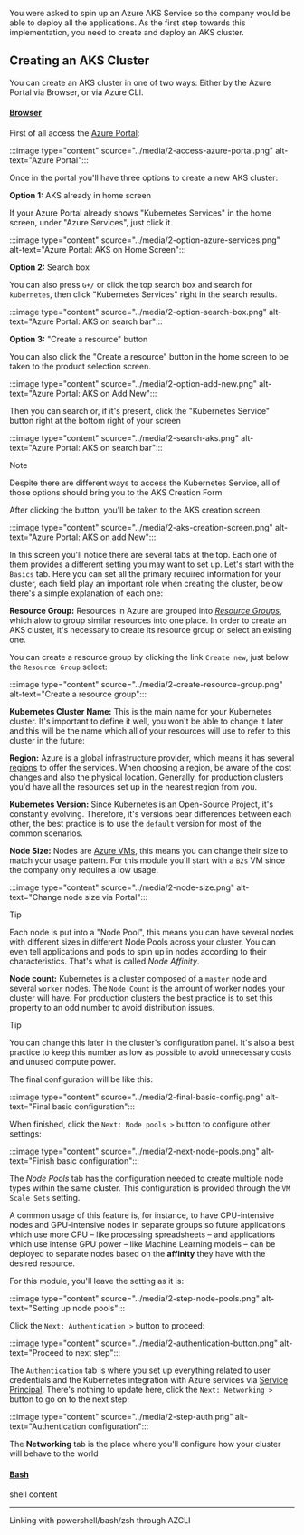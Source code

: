 You were asked to spin up an Azure AKS Service so the company would be able to deploy all the applications. As the first step towards this implementation, you need to create and deploy an AKS cluster.

## Creating an AKS Cluster

You can create an AKS cluster in one of two ways: Either by the Azure Portal via Browser, or via Azure CLI.

#### [Browser](#tab/browser/)

First of all access the [Azure Portal](https://portal.azure.com):

:::image type="content" source="../media/2-access-azure-portal.png" alt-text="Azure Portal":::

Once in the portal you'll have three options to create a new AKS cluster:

__Option 1:__ AKS already in home screen

If your Azure Portal already shows "Kubernetes Services" in the home screen, under "Azure Services", just click it.

:::image type="content" source="../media/2-option-azure-services.png" alt-text="Azure Portal: AKS on Home Screen":::

__Option 2:__ Search box

You can also press `G+/` or click the top search box and search for `kubernetes`, then click "Kubernetes Services" right in the search results.

:::image type="content" source="../media/2-option-search-box.png" alt-text="Azure Portal: AKS on search bar":::

__Option 3:__ "Create a resource" button

You can also click the "Create a resource" button in the home screen to be taken to the product selection screen.

:::image type="content" source="../media/2-option-add-new.png" alt-text="Azure Portal: AKS on Add New":::

Then you can search or, if it's present, click the "Kubernetes Service" button right at the bottom right of your screen

:::image type="content" source="../media/2-search-aks.png" alt-text="Azure Portal: AKS on search bar":::

> [!NOTE]
> Despite there are different ways to access the Kubernetes Service, all of those options should bring you to the AKS Creation Form

After clicking the button, you'll be taken to the AKS creation screen:

:::image type="content" source="../media/2-aks-creation-screen.png" alt-text="Azure Portal: AKS on add New":::

In this screen you'll notice there are several tabs at the top. Each one of them provides a different setting you may want to set up. Let's start with the `Basics` tab. Here you can set all the primary required information for your cluster, each field play an important role when creating the cluster, below there's a simple explanation of each one:

**Resource Group:** Resources in Azure are grouped into _[Resource Groups](https://docs.microsoft.com/azure/azure-resource-manager/management/manage-resource-groups-portal?WT.mc_id=learndeploycontainerappsaks-learn-ludossan#what-is-a-resource-group)_, which alow to group similar resources into one place. In order to create an AKS cluster, it's necessary to create its resource group or select an existing one.

You can create a resource group by clicking the link `Create new`, just below the `Resource Group` select:

:::image type="content" source="../media/2-create-resource-group.png" alt-text="Create a resource group":::

**Kubernetes Cluster Name:** This is the main name for your Kubernetes cluster. It's important to define it well, you won't be able to change it later and this will be the name which all of your resources will use to refer to this cluster in the future:

**Region:** Azure is a global infrastructure provider, which means it has several [regions](https://azure.microsoft.com/global-infrastructure/regions/?WT.mc_id=learndeploycontainerappsaks-learn-ludossan) to offer the services. When choosing a region, be aware of the cost changes and also the physical location. Generally, for production clusters you'd have all the resources set up in the nearest region from you.

**Kubernetes Version:** Since Kubernetes is an Open-Source Project, it's constantly evolving. Therefore, it's versions bear differences between each other, the best practice is to use the `default` version for most of the common scenarios.

**Node Size:** Nodes are [Azure VMs](https://azure.microsoft.com/services/virtual-machines/?WT.mc_id=learndeploycontainerappsaks-learn-ludossan), this means you can change their size to match your usage pattern. For this module you'll start with a `B2s` VM since the company only requires a low usage.

:::image type="content" source="../media/2-node-size.png" alt-text="Change node size via Portal":::

> [!TIP]
> Each node is put into a "Node Pool", this means you can have several nodes with different sizes in different Node Pools across your cluster. You can even tell applications and pods to spin up in nodes according to their characteristics. That's what is called _Node Affinity_.

**Node count:** Kubernetes is a cluster composed of a `master` node and several `worker` nodes. The `Node Count` is the amount of worker nodes your cluster will have. For production clusters the best practice is to set this property to an odd number to avoid distribution issues.

> [!TIP]
> You can change this later in the cluster's configuration panel. It's also a best practice to keep this number as low as possible to avoid unnecessary costs and unused compute power.

The final configuration will be like this:

:::image type="content" source="../media/2-final-basic-config.png" alt-text="Final basic configuration":::

When finished, click the `Next: Node pools >` button to configure other settings:

:::image type="content" source="../media/2-next-node-pools.png" alt-text="Finish basic configuration":::

The _Node Pools_ tab has the configuration needed to create multiple node types within the same cluster. This configuration is provided through the `VM Scale Sets` setting.

A common usage of this feature is, for instance, to have CPU-intensive nodes and GPU-intensive nodes in separate groups so future applications which use more CPU – like processing spreadsheets – and applications which use intense GPU power – like Machine Learning models – can be deployed to separate nodes based on the __affinity__ they have with the desired resource.

For this module, you'll leave the setting as it is:

:::image type="content" source="../media/2-step-node-pools.png" alt-text="Setting up node pools":::

Click the `Next: Authentication >` button to proceed:

:::image type="content" source="../media/2-authentication-button.png" alt-text="Proceed to next step":::

The `Authentication` tab is where you set up everything related to user credentials and the Kubernetes integration with Azure services via [Service Principal](https://docs.microsoft.com/cli/azure/create-an-azure-service-principal-azure-cli?WT.mc_id=learndeploycontainerappsaks-learn-ludossan#create-a-service-principal). There's nothing to update here, click the `Next: Networking >` button to go on to the next step:

:::image type="content" source="../media/2-step-auth.png" alt-text="Authentication configuration":::

The __Networking__ tab is the place where you'll configure how your cluster will behave to the world

#### [Bash](#tab/bash/)

shell content

---

Linking with powershell/bash/zsh through AZCLI
